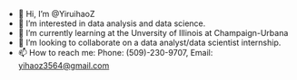 - 👋 Hi, I’m @YiruihaoZ
- 👀 I’m interested in data analysis and data science.
- 🌱 I’m currently learning at the Unversity of Illinois at Champaign-Urbana
- 💞️ I’m looking to collaborate on a data analyst/data scientist internship.
- 📫 How to reach me: Phone: (509)-230-9707, Email: yihaoz3564@gmail.com

<!---
YiruihaoZ/YiruihaoZ is a ✨ special ✨ repository because its `README.md` (this file) appears on your GitHub profile.
You can click the Preview link to take a look at your changes.
--->

